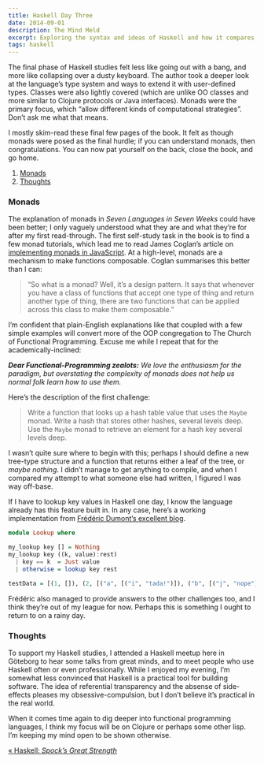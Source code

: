 ```yaml
---
title: Haskell Day Three
date: 2014-09-01
description: The Mind Meld
excerpt: Exploring the syntax and ideas of Haskell and how it compares to other languages from different paradigms.
tags: haskell
---
```


The final phase of Haskell studies felt less like going out with a bang, and
more like collapsing over a dusty keyboard. The author took a deeper look at
the language’s type system and ways to extend it with user-defined types.
Classes were also lightly covered (which are unlike OO classes and more similar
to Clojure protocols or Java interfaces). Monads were the primary focus, which
“allow different kinds of computational strategies”. Don’t ask me what that
means.

I mostly skim-read these final few pages of the book. It felt as though monads
were posed as the final hurdle; if you can understand monads, then
congratulations. You can now pat yourself on the back, close the book, and go
home.

<div id="toc"></div>

1. [Monads](#monads)
2. [Thoughts](#thoughts)

### Monads

The explanation of monads in *Seven Languages in Seven Weeks* could have been
better; I only vaguely understood what they are and what they’re for after my
first read-through. The first self-study task in the book is to find a few
monad tutorials, which lead me to read James Coglan’s article on [implementing
monads in
JavaScript](https://blog.jcoglan.com/2011/03/05/translation-from-haskell-to-javascript-of-selected-portions-of-the-best-introduction-to-monads-ive-ever-read/).
At a high-level, monads are a mechanism to make functions composable. Coglan
summarises this better than I can:

> “So what is a monad? Well, it’s a design pattern. It says that whenever you
> have a class of functions that accept one type of thing and return another
> type of thing, there are two functions that can be applied across this class
> to make them composable.”

I’m confident that plain-English explanations like that coupled with a few
simple examples will convert more of the OOP congregation to The Church of
Functional Programming. Excuse me while I repeat that for the
academically-inclined:

*__Dear Functional-Programming zealots:__ We love the enthusiasm for the
paradigm, but overstating the complexity of monads does not help us normal folk
learn how to use them.*

Here’s the description of the first challenge:

> Write a function that looks up a hash table value that uses the `Maybe`
> monad. Write a hash that stores other hashes, several levels deep. Use the
> `Maybe` monad to retrieve an element for a hash key several levels deep.

I wasn’t quite sure where to begin with this; perhaps I should define a new
tree-type structure and a function that returns either a leaf of the tree, or
*maybe nothing*. I didn’t manage to get anything to compile, and when I
compared my attempt to what someone else had written, I figured I was way
off-base.

If I have to lookup key values in Haskell one day, I know the language already
has this feature built in. In any case, here’s a working implementation from
[Frédéric Dumont’s excellent
blog](http://blog.wakatta.jp/blog/2011/11/19/seven-languages-in-seven-weeks-haskell-day-3/).

~~~haskell
module Lookup where

my_lookup key [] = Nothing
my_lookup key ((k, value):rest)
  | key == k  = Just value
  | otherwise = lookup key rest

testData = [(1, []), (2, [("a", [("i", "tada!")]), ("b", [("j", "nope")])]), (3, [("c", [("k", "tada!")])])]
~~~

Frédéric also managed to provide answers to the other challenges too, and I
think they’re out of my league for now. Perhaps this is something I ought to
return to on a rainy day.

### Thoughts

To support my Haskell studies, I attended a Haskell meetup here in Göteborg to
hear some talks from great minds, and to meet people who use Haskell often or
even professionally. While I enjoyed my evening, I’m somewhat less convinced
that Haskell is a practical tool for building software. The idea of referential
transparency and the absense of side-effects pleases my obsessive-compulsion,
but I don’t believe it’s practical in the real world.

When it comes time again to dig deeper into functional programming languages, I
think my focus will be on Clojure or perhaps some other lisp. I’m keeping my
mind open to be shown otherwise.

<a class="previous-post" href="/seven-languages/haskell-day-two">« Haskell: <i>Spock’s Great Strength</i></a>
